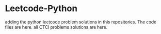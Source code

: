 # Leetcode-Python
adding the python leetcode problem solutions in this repositories. 
The code files are here.
all CTCI problems solutions are here.































































































































































































































































































































































































































































































































































































































































































































































































































































































































































































































































































































































































































































































